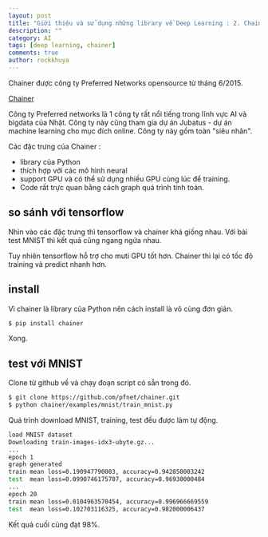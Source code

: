 ```yaml
---
layout: post
title: "Giới thiệu và sử dụng những library về Deep Learning : 2. Chainer"
description: ""
category: AI
tags: [deep learning, chainer]
comments: true
author: rockkhuya
---
```


Chainer được công ty Preferred Networks opensource từ tháng 6/2015.

[Chainer](http://chainer.org/)

Công ty Preferred networks là 1 công ty rất nổi tiếng trong lĩnh vực AI và bigdata của Nhật. Công ty này cũng tham gia dự án Jubatus - dự án machine learning cho mục đích online. Công ty này gồm toàn "siêu nhân".

<!-- more -->

Các đặc trưng của Chainer :

* library của Python
*  thích hợp với các mô hình neural
*  support GPU và có thể sử dụng nhiều GPU cùng lúc để training.
*  Code rất trực quan bằng cách graph quá trình tính toán.

## so sánh với tensorflow

Nhìn vào các đặc trưng thì tensorflow và chainer khá giống nhau. Với bài test MNIST thì kết quả cũng ngang ngửa nhau. 

Tuy nhiên tensorflow hỗ trợ cho muti GPU tốt hơn. Chainer thì lại có tốc độ training và predict nhanh hơn. 

## install

Vì chainer là library của Python nên cách install là vô cùng đơn giản. 

```bash 
$ pip install chainer
```

Xong.

## test với MNIST

Clone từ github về và chạy đoạn script có sẵn trong đó. 

```bash
$ git clone https://github.com/pfnet/chainer.git
$ python chainer/examples/mnist/train_mnist.py
```

Quá trình download MNIST, training, test đều được làm tự động. 

```bash
load MNIST dataset
Downloading train-images-idx3-ubyte.gz...
...
epoch 1
graph generated
train mean loss=0.190947790003, accuracy=0.942850003242
test  mean loss=0.0990746175707, accuracy=0.96930000484
...
epoch 20
train mean loss=0.0104963570454, accuracy=0.996966669559
test  mean loss=0.102703116325, accuracy=0.982000006437
```

Kết quả cuối cùng đạt 98%. 

